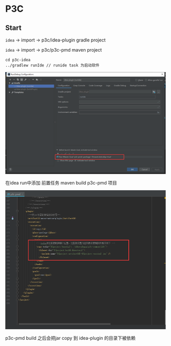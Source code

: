 # P3C

## Start

`idea` -> import  -> p3c/idea-plugin  gradle project

`idea` -> import  -> p3c/p3c-pmd maven project

```
cd p3c-idea
../gradlew runIde // runide task 为启动软件
```



![image-20210301190644741](README.assets\image-20210301190644741.png)

在idea run中添加 前置任务 maven build p3c-pmd 项目



![image-20210301190813058](README.assets\image-20210301190813058.png)

p3c-pmd build 之后会把jar copy 到 idea-plugin 的目录下被依赖

